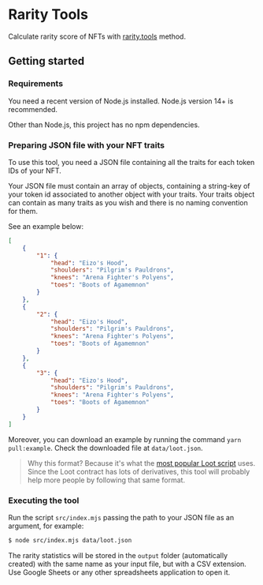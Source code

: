 # Rarity Tools

Calculate rarity score of NFTs with [rarity.tools](https://raritytools.medium.com/ranking-rarity-understanding-rarity-calculation-methods-86ceaeb9b98c) method.

## Getting started

### Requirements

You need a recent version of Node.js installed. Node.js version 14+ is recommended.

Other than Node.js, this project has no npm dependencies.

### Preparing JSON file with your NFT traits

To use this tool, you need a JSON file containing all the traits for each token IDs of your NFT.

Your JSON file must contain an array of objects, containing a string-key of your token id associated to another object with your traits. Your traits object can contain as many traits as you wish and there is no naming convention for them.

See an example below:

```json
[
	{
		"1": {
			"head": "Eizo's Hood",
			"shoulders": "Pilgrim's Pauldrons",
			"knees": "Arena Fighter's Polyens",
			"toes": "Boots of Agamemnon"
		}
	},
	{
		"2": {
			"head": "Eizo's Hood",
			"shoulders": "Pilgrim's Pauldrons",
			"knees": "Arena Fighter's Polyens",
			"toes": "Boots of Agamemnon"
		}
	},
	{
		"3": {
			"head": "Eizo's Hood",
			"shoulders": "Pilgrim's Pauldrons",
			"knees": "Arena Fighter's Polyens",
			"toes": "Boots of Agamemnon"
		}
	}
]
```

Moreover, you can download an example by running the command `yarn pull:example`. Check the downloaded file at `data/loot.json`.

> Why this format? Because it's what the [most popular Loot script](https://github.com/Anish-Agnihotri/dhof-loot) uses. Since the Loot contract has lots of derivatives, this tool will probably help more people by following that same format.

### Executing the tool

Run the script `src/index.mjs` passing the path to your JSON file as an argument, for example:

```sh
$ node src/index.mjs data/loot.json
```

The rarity statistics will be stored in the `output` folder (automatically created) with the same name as your input file, but with a CSV extension. Use Google Sheets or any other spreadsheets application to open it.
